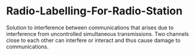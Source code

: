 # Radio-Labelling-For-Radio-Station
Solution to interference between communications that arises due to interference from uncontrolled simultaneous transmissions. Two channels close to each other can interfere or interact and thus cause damage to communications.
